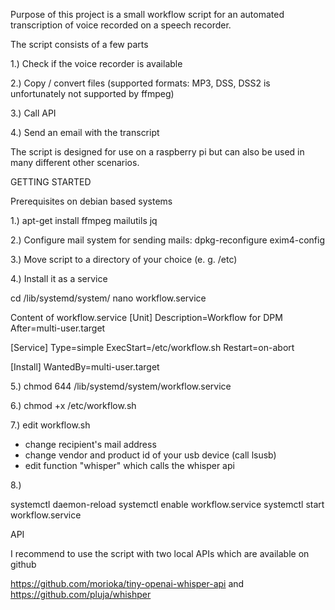 Purpose of this project is a small workflow script for an automated transcription of voice recorded on a speech recorder.

The script consists of a few parts

1.) Check if the voice recorder is available

2.) Copy / convert files (supported formats: MP3, DSS, DSS2 is unfortunately not supported by ffmpeg)

3.) Call API

4.) Send an email with the transcript

The script is designed for use on a raspberry pi but can also be used in many different other scenarios.

GETTING STARTED

Prerequisites on debian based systems

1.) apt-get install ffmpeg mailutils jq

2.) Configure mail system for sending mails: dpkg-reconfigure exim4-config

3.) Move script to a directory of your choice (e. g. /etc)

4.) Install it as a service

cd /lib/systemd/system/
nano workflow.service

Content of workflow.service
[Unit]
Description=Workflow for DPM
After=multi-user.target

[Service]
Type=simple
ExecStart=/etc/workflow.sh
Restart=on-abort

[Install]
WantedBy=multi-user.target

5.) chmod 644 /lib/systemd/system/workflow.service

6.) chmod +x /etc/workflow.sh

7.) edit workflow.sh
- change recipient's mail address
- change vendor and product id of your usb device (call lsusb)
- edit function "whisper" which calls the whisper api

8.) 

systemctl daemon-reload
systemctl enable workflow.service
systemctl start workflow.service


API

I recommend to use the script with two local APIs which are available on github

https://github.com/morioka/tiny-openai-whisper-api and 
https://github.com/pluja/whishper

